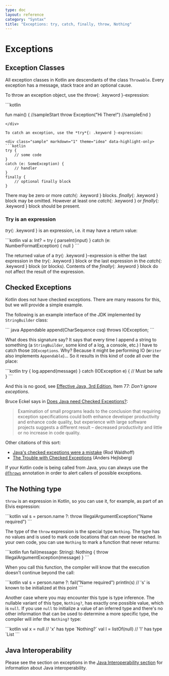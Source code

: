 ```yaml
---
type: doc
layout: reference
category: "Syntax"
title: "Exceptions: try, catch, finally, throw, Nothing"
---
```


# Exceptions

## Exception Classes

All exception classes in Kotlin are descendants of the class `Throwable`.
Every exception has a message, stack trace and an optional cause.

To throw an exception object, use the *throw*{: .keyword }-expression:

<div class="sample" markdown="1" theme="idea">
```kotlin

fun main() {
//sampleStart
    throw Exception("Hi There!")
//sampleEnd
}
```
</div>

To catch an exception, use the *try*{: .keyword }-expression:

<div class="sample" markdown="1" theme="idea" data-highlight-only>
```kotlin
try {
    // some code
}
catch (e: SomeException) {
    // handler
}
finally {
    // optional finally block
}
```
</div>

There may be zero or more *catch*{: .keyword } blocks. *finally*{: .keyword } block may be omitted.
However at least one *catch*{: .keyword } or *finally*{: .keyword } block should be present.

### Try is an expression

*try*{: .keyword } is an expression, i.e. it may have a return value:

<div class="sample" markdown="1" theme="idea" data-highlight-only>
```kotlin
val a: Int? = try { parseInt(input) } catch (e: NumberFormatException) { null }
```
</div>

The returned value of a *try*{: .keyword }-expression is either the last expression in the *try*{: .keyword } block or the
last expression in the *catch*{: .keyword } block (or blocks).
Contents of the *finally*{: .keyword } block do not affect the result of the expression.

## Checked Exceptions

Kotlin does not have checked exceptions. There are many reasons for this, but we will provide a simple example.

The following is an example interface of the JDK implemented by `StringBuilder` class:

<div class="sample" markdown="1" theme="idea" data-highlight-only>
``` java
Appendable append(CharSequence csq) throws IOException;
```
</div>

What does this signature say? It says that every time I append a string to something (a `StringBuilder`, some kind of a log, a console, etc.)
I have to catch those `IOExceptions`. Why? Because it might be performing IO (`Writer` also implements `Appendable`)...
So it results in this kind of code all over the place:

<div class="sample" markdown="1" theme="idea" data-highlight-only>
```kotlin
try {
    log.append(message)
}
catch (IOException e) {
    // Must be safe
}
```
</div>

And this is no good, see [Effective Java, 3rd Edition](http://www.oracle.com/technetwork/java/effectivejava-136174.html), Item 77: *Don't ignore exceptions*.

Bruce Eckel says in [Does Java need Checked Exceptions?](https://web.archive.org/web/20180301074914/www.mindview.net/Etc/Discussions/CheckedExceptions):

> Examination of small programs leads to the conclusion that requiring exception specifications could both enhance developer productivity and enhance code quality, but experience with large software projects suggests a different result – decreased productivity and little or no increase in code quality.

Other citations of this sort:

* [Java's checked exceptions were a mistake](http://radio-weblogs.com/0122027/stories/2003/04/01/JavasCheckedExceptionsWereAMistake.html) (Rod Waldhoff)
* [The Trouble with Checked Exceptions](http://www.artima.com/intv/handcuffs.html) (Anders Hejlsberg)

If your Kotlin code is being called from Java, you can always use the [`@Throws`](https://kotlinlang.org/api/latest/jvm/stdlib/kotlin.jvm/-throws/) annotation in order to alert callers of possible exceptions.

## The Nothing type

`throw` is an expression in Kotlin, so you can use it, for example, as part of an Elvis expression:

<div class="sample" markdown="1" theme="idea" data-highlight-only>
```kotlin
val s = person.name ?: throw IllegalArgumentException("Name required")
```
</div>

The type of the `throw` expression is the special type `Nothing`.
The type has no values and is used to mark code locations that can never be reached.
In your own code, you can use `Nothing` to mark a function that never returns:

<div class="sample" markdown="1" theme="idea" data-highlight-only>
```kotlin
fun fail(message: String): Nothing {
    throw IllegalArgumentException(message)
}
```
</div>

When you call this function, the compiler will know that the execution doesn't continue beyond the call:

<div class="sample" markdown="1" theme="idea" data-highlight-only>
```kotlin
val s = person.name ?: fail("Name required")
println(s)     // 's' is known to be initialized at this point
```
</div>

Another case where you may encounter this type is type inference. The nullable variant of this type,
`Nothing?`, has exactly one possible value, which is `null`. If you use `null` to initialize
a value of an inferred type and there's no other information that can be used to determine a more
specific type, the compiler will infer the `Nothing?` type:

<div class="sample" markdown="1" theme="idea" data-highlight-only>
```kotlin
val x = null           // 'x' has type `Nothing?`
val l = listOf(null)   // 'l' has type `List<Nothing?>
```
</div>

## Java Interoperability

Please see the section on exceptions in the [Java Interoperability section](java-interop.html) for information about Java interoperability.
